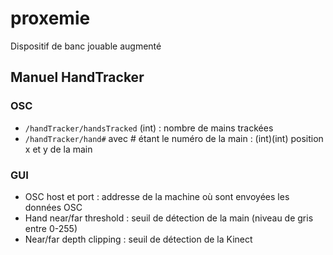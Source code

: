 # proxemie
Dispositif de banc jouable augmenté

## Manuel HandTracker

### OSC

- `/handTracker/handsTracked` (int) : nombre de mains trackées
- `/handTracker/hand#` avec # étant le numéro de la main : (int)(int) position x et y de la main

### GUI

- OSC host et port : addresse de la machine où sont envoyées les données OSC
- Hand near/far threshold : seuil de détection de la main (niveau de gris entre 0-255)
- Near/far depth clipping : seuil de détection de la Kinect 

